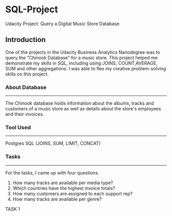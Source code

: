 # SQL-Project
Udacity Project: Query a Digital Music Store Database

## Introduction
One of the projects in the Udacity Business Analytics Nanodegree was to query the "Chinook Database" for a music store. This project helped me demonstrate my skills in SQL, including using JOINS, COUNT,AVERAGE, SUM and other aggregations. I was able to flex my creative problem-solving skills on this project. 

### About Database
---
The Chinook database holds information about the albums, tracks and customers of a music store as well as details about the store's employees and their invoices. 

### Tool Used
---
Postgres SQL (JOINS, SUM, LIMIT, CONCAT)

### Tasks
---
For the tasks, I came up with four questions.
1. How many tracks are available per media type?
2. Which countries have the highest invoice totals?
3. How many customers are assigned to each support rep?
4. How many tracks are available per genre?



TASK 1

